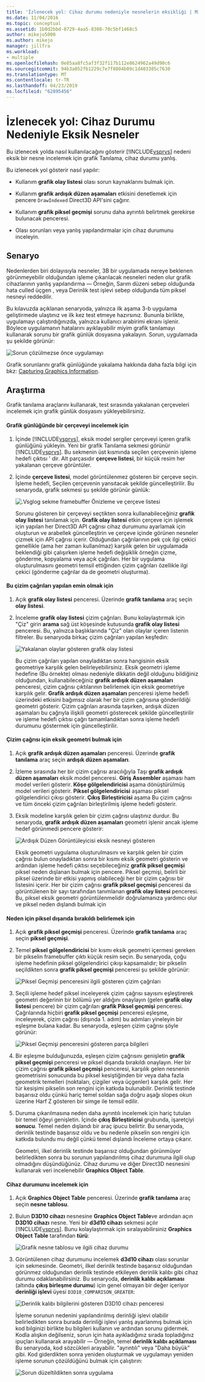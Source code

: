 ```yaml
---
title: 'İzlenecek yol: Cihaz durumu nedeniyle nesnelerin eksikliği | Microsoft Docs'
ms.date: 11/04/2016
ms.topic: conceptual
ms.assetid: 1b0d2bbd-0729-4aa5-8308-70c5bf1468c5
author: mikejo5000
ms.author: mikejo
manager: jillfra
ms.workload:
- multiple
ms.openlocfilehash: 0e85aa8fc5af3f32f117b112e8624962a49d90c6
ms.sourcegitcommit: 94b3a052fb1229c7e7f8804b09c1d403385c7630
ms.translationtype: MT
ms.contentlocale: tr-TR
ms.lasthandoff: 04/23/2019
ms.locfileid: "62895456"
---
```

# <a name="walkthrough-missing-objects-due-to-device-state"></a>İzlenecek yol: Cihaz Durumu Nedeniyle Eksik Nesneler
Bu izlenecek yolda nasıl kullanılacağını gösterir [!INCLUDE[vsprvs](../../code-quality/includes/vsprvs_md.md)] nedeni eksik bir nesne incelemek için grafik Tanılama, cihaz durumu yanlış.

 Bu izlenecek yol gösterir nasıl yapılır:

- Kullanım **grafik olay listesi** olası sorun kaynaklarını bulmak için.

- Kullanım **grafik ardışık düzen aşamaları** etkisini denetlemek için pencere `DrawIndexed` Direct3D API'sini çağırır.

- Kullanım **grafik piksel geçmişi** sorunu daha ayrıntılı belirtmek gerekirse bulunacak penceresi.

- Olası sorunları veya yanlış yapılandırmalar için cihaz durumunu inceleyin.

## <a name="scenario"></a>Senaryo
 Nedenlerden biri dolayısıyla nesneler, 3B bir uygulamada nereye beklenen görünmeyebilir olduğundan işleme çıkarılacak nesneleri neden olur grafik cihazlarının yanlış yapılandırma — Örneğin, Sarım düzeni sebep olduğunda hata culled üçgen , veya Derinlik test işlevi sebep olduğunda tüm piksel nesneyi reddedilir.

 Bu kılavuzda açıklanan senaryoda, yalnızca ilk aşama 3-b uygulama geliştirmede ulaştınız ve ilk kez test etmeye hazırsınız. Bununla birlikte, uygulamayı çalıştırdığınızda, yalnızca kullanıcı arabirimi ekranı işlenir. Böylece uygulamanın hatalarını ayıklayabilir miyim grafik tanılamayı kullanarak sorunu bir grafik günlük dosyasına yakalayın. Sorun, uygulamada şu şekilde görünür:

 ![Sorun çözülmezse önce uygulamayı](media/vsg_walkthru1_firstview.png "vsg_walkthru1_firstview")

 Grafik sorunlarını grafik günlüğünde yakalama hakkında daha fazla bilgi için bkz: [Capturing Graphics Information](capturing-graphics-information.md).

## <a name="investigation"></a>Araştırma
 Grafik tanılama araçlarını kullanarak, test sırasında yakalanan çerçeveleri incelemek için grafik günlük dosyasını yükleyebilirsiniz.

#### <a name="to-examine-a-frame-in-a-graphics-log"></a>Grafik günlüğünde bir çerçeveyi incelemek için

1. İçinde [!INCLUDE[vsprvs](../../code-quality/includes/vsprvs_md.md)], eksik model sergiler çerçeveyi içeren grafik günlüğünü yükleyin. Yeni bir grafik Tanılama sekmesi görünür [!INCLUDE[vsprvs](../../code-quality/includes/vsprvs_md.md)]. Bu sekmenin üst kısmında seçilen çerçevenin işleme hedefi çıktısı ' dir. Alt parçasıdır **çerçeve listesi**, bir küçük resim her yakalanan çerçeve görüntüler.

2. İçinde **çerçeve listesi**, model görüntülenmez gösteren bir çerçeve seçin. İşleme hedefi, Seçilen çerçevenin yansıtacak şekilde güncelleştirilir. Bu senaryoda, grafik sekmesi şu şekilde görünür günlük:

    ![.Vsglog sekme framebuffer Önizleme ve çerçeve listesi](media/vsg_walkthru1_experiment.png "vsg_walkthru1_experiment")

   Sorunu gösteren bir çerçeveyi seçtikten sonra kullanabileceğiniz **grafik olay listesi** tanılamak için. **Grafik olay listesi** etkin çerçeve için işlemek için yapılan her Direct3D API çağrısı cihaz durumunu ayarlamak için oluşturun ve arabellek güncelleştirin ve çerçeve içinde görünen nesneler çizmek için API çağrısı içerir. Olduğundan çağrılarının pek çok ilgi çekici genellikle (ama her zaman kullanılmaz) karşılık gelen bir uygulamada beklendiği gibi çalışırken işleme hedefi değişiklik örneğin çizme, gönderme, kopyalama veya açık çağrıları. Her bir uygulama oluşturulmasını geometri temsil ettiğinden çizim çağrıları özellikle ilgi çekici (gönderme çağrılar da de geometri oluşturma).

#### <a name="to-ensure-that-draw-calls-are-being-made"></a>Bu çizim çağrıları yapılan emin olmak için

1. Açık **grafik olay listesi** penceresi. Üzerinde **grafik tanılama** araç seçin **olay listesi**.

2. İnceleme **grafik olay listesi** çizim çağrıları. Bunu kolaylaştırmak için "Çiz" girin **arama** sağ üst köşesinde kutusunda **grafik olay listesi** penceresi. Bu, yalnızca başlıklarında "Çiz" olan olaylar içeren listenin filtreler. Bu senaryoda birkaç çizim çağrıları yapılan keşfedin:

    ![Yakalanan olaylar gösteren grafik olay listesi](media/vsg_walkthru1_.png "vsg_walkthru1_")

   Bu çizim çağrıları yapılan onayladıktan sonra hangisinin eksik geometriye karşılık gelen belirleyebilirsiniz. Eksik geometri işleme hedefine (Bu örnekte) olması nedeniyle dikkatin değil olduğunu bildiğiniz olduğundan, kullanabileceğiniz **grafik ardışık düzen aşamaları** penceresi, çizim çağrısı çıktılarının belirlemek için eksik geometriye karşılık gelir. **Grafik ardışık düzen aşamaları** penceresi işleme hedefi üzerindeki etkisini bağımsız olarak her bir çizim çağrısına gönderildiği geometri gösterir. Çizim çağrıları arasında taşırken, ardışık düzen aşamaları bu çağrıyla ilişkili geometri gösterecek şekilde güncelleştirilir ve işleme hedefi çıktısı çağrı tamamlandıktan sonra işleme hedefi durumunu göstermek için güncelleştirilir.

#### <a name="to-find-the-draw-call-for-the-missing-geometry"></a>Çizim çağrısı için eksik geometri bulmak için

1. Açık **grafik ardışık düzen aşamaları** penceresi. Üzerinde **grafik tanılama** araç seçin **ardışık düzen aşamaları**.

2. İzleme sırasında her bir çizim çağrısı aracılığıyla Taşı **grafik ardışık düzen aşamaları** eksik model penceresi. **Giriş Assembler** aşaması ham model verileri gösterir. **Köşe gölgelendiricisi** aşama dönüştürülmüş model verileri gösterir. **Piksel gölgelendiricisi** aşaması piksel gölgelendirici çıkışı gösterir. **Çıkış Birleştiricisi** aşama Bu çizim çağrısı ve tüm önceki çizim çağrıları birleştirilmiş işleme hedefi gösterir.

3. Eksik modeline karşılık gelen bir çizim çağrısı ulaştınız durdur. Bu senaryoda, **grafik ardışık düzen aşamaları** geometri işlenir ancak işleme hedef görünmedi pencere gösterir:

    ![Ardışık Düzen Görüntüleyicisi eksik nesneyi gösteren](media/vsg_walkthru1_pipeline.png "vsg_walkthru1_pipeline")

   Eksik geometri uygulama oluşturulmasını ve karşılık gelen bir çizim çağrısı bulun onayladıktan sonra bir kısmı eksik geometri gösterin ve ardından işleme hedefi çıktısı seçebileceğiniz **grafik piksel geçmişi** piksel neden dışlanan bulmak için pencere. Piksel geçmişi, belirli bir piksel üzerinde bir etkisi yapmış olabileceği her bir çizim çağrısı bir listesini içerir. Her bir çizim çağrısı **grafik piksel geçmişi** penceresi da görüntülenen bir sayı tarafından tanımlanan **grafik olay listesi** penceresi. Bu, piksel eksik geometri görüntülenmelidir doğrulamanıza yardımcı olur ve piksel neden dışlandı bulmak için

#### <a name="to-determine-why-the-pixel-was-excluded"></a>Neden için piksel dışarıda bırakıldı belirlemek için

1. Açık **grafik piksel geçmişi** penceresi. Üzerinde **grafik tanılama** araç seçin **piksel geçmişi**.

2. Temel **piksel gölgelendiricisi** bir kısmı eksik geometri içermesi gereken bir pikselin framebuffer çıktı küçük resim seçin. Bu senaryoda, çoğu işleme hedefinin piksel gölgelendirici çıkışı kapsamalıdır; bir pikselin seçildikten sonra **grafik piksel geçmişi** penceresi şu şekilde görünür:

    ![Piksel Geçmişi penceresini ilgili gösteren çizim çağrıları](media/vsg_walkthru1_hist1.png "vsg_walkthru1_hist1")

3. Seçili işleme hedef piksel inceleyerek çizim çağrısı sayısını eşleştirerek geometri değerinin bir bölümü yer aldığını onaylayın (gelen **grafik olay listesi** pencere) bir çizim çağrıları **grafik Piksel geçmişi** penceresi. Çağrılarında hiçbiri **grafik piksel geçmişi** penceresi eşleşme, inceleyerek, çizim çağrısı (dışında 1. adım) bu adımları yineleyin bir eşleşme bulana kadar. Bu senaryoda, eşleşen çizim çağrısı şöyle görünür:

    ![Piksel Geçmişi penceresini gösteren parça bilgileri](media/vsg_walkthru1_hist2.png "vsg_walkthru1_hist2")

4. Bir eşleşme bulduğunuzda, eşleşen çizim çağrısını genişletin **grafik piksel geçmişi** penceresi ve piksel dışarıda bırakıldı onaylayın. Her bir çizim çağrısı **grafik piksel geçmişi** penceresi, karşılık gelen nesnenin geometrisini sonucunda bu piksel kesiştiğinden bir veya daha fazla geometrik temelleri (noktaları, çizgiler veya üçgenler) karşılık gelir. Her tür kesişimi pikselin son rengini için katkıda bulunabilir. Derinlik testinde başarısız oldu çünkü hariç temel soldan sağa doğru aşağı slopes okun üzerine Harf Z gösteren bir simge ile temsil edilir.

5. Duruma çıkarılmasına neden daha ayrıntılı incelemek için hariç tutulan bir temel öğeyi genişletin. İçinde **çıkış Birleştiricisi** grubunda, işaretçiyi **sonucu**. Temel neden dışlandı bir araç ipucu belirtir. Bu senaryoda, derinlik testinde başarısız oldu ve bu nedenle pikselin son rengini için katkıda bulundu mu değil çünkü temel dışlandı İnceleme ortaya çıkarır.

   Geometri, ilkel derinlik testinde başarısız olduğundan görünmüyor belirledikten sonra bu sorunun yapılandırılmış cihaz durumuna ilgili olup olmadığını düşündüğünüz. Cihaz durumu ve diğer Direct3D nesnesini kullanarak veri incelenebilir **Graphics Object Table**.

#### <a name="to-examine-device-state"></a>Cihaz durumunu incelemek için

1. Açık **Graphics Object Table** penceresi. Üzerinde **grafik tanılama** araç seçin **nesne tablosu**.

2. Bulun **D3D10 cihazı** nesnesine **Graphics Object Table**ve ardından açın **D3D10 cihazı** nesne. Yeni bir **d3d10 cihazı** sekmesi açılır [!INCLUDE[vsprvs](../../code-quality/includes/vsprvs_md.md)]. Bunu kolaylaştırmak için sıralayabilirsiniz **Graphics Object Table** tarafından **türü**:

    ![Grafik nesne tablosu ve ilgili cihaz durumu](media/vsg_walkthru1_objtable.png "vsg_walkthru1_objtable")

3. Görüntülenen cihaz durumunu incelemek **d3d10 cihazı** olası sorunlar için sekmesinde. Geometri, ilkel derinlik testinde başarısız olduğundan görünmez olduğundan derinlik testinde etkileyen derinlik kalıbı gibi cihaz durumu odaklanabilirsiniz. Bu senaryoda, **derinlik kalıbı açıklaması** (altında **çıkış birleşme durumu**) için genel olmayan bir değer içeriyor **derinliği işlevi** üyesi `D3D10_COMPARISON_GREATER`:

    ![Derinlik kalıbı bilgilerini gösteren D3D10 cihazı penceresi](media/vsg_walkthru1_devicestate.png "vsg_walkthru1_devicestate")

   İşleme sorunun nedenini yapılandırılmış derinliği işlevi olabilir belirledikten sonra burada derinliği işlevi yanlış ayarlanmış bulmak için kod bilginizi birlikte bu bilgileri kullanın ve ardından sorunu gidermek. Kodla alışkın değilseniz, sorun için hata ayıkladığınız sırada topladığınız ipuçları kullanarak arayabilir — Örneğin, temel **derinlik kalıbı açıklaması** Bu senaryoda, kod sözcükleri arayabilir. "ayrıntılı" veya "Daha büyük" gibi. Kod giderdikten sonra yeniden oluşturmak ve uygulamayı yeniden işleme sorunun çözüldüğünü bulmak için çalıştırın:

   ![Sorun düzeltildikten sonra uygulama](media/vsg_walkthru1_finalview.png "vsg_walkthru1_finalview")
